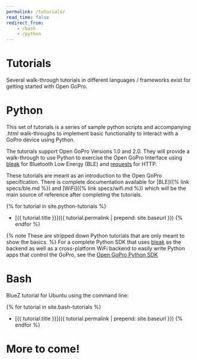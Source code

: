 ```yaml
---
permalink: /tutorials/
read_time: false
redirect_from:
    - /bash
    - /python
---
```


# Tutorials

Several walk-through tutorials in different languages / frameworks exist for getting started with Open GoPro.

# Python

This set of tutorials is a series of sample python scripts and accompanying .html walk-throughs
to implement basic functionality to interact with a GoPro device using Python.

The tutorials support Open GoPro Versions 1.0 and 2.0. They will provide a walk-through to use Python to exercise the
Open GoPro Interface using [bleak](https://bleak.readthedocs.io/en/latest/api.html)
for Bluetooth Low Energy (BLE) and [requests](https://docs.python-requests.org/en/master/) for HTTP.

These tutorials are meant as an introduction to the Open GoPro specification. There is complete documentation
available for [BLE]({% link specs/ble.md %}) and [WiFi]({% link specs/wifi.md %}) which will be the main
source of reference after completing the tutorials.

{% for tutorial in site.python-tutorials %}
-   [{{ tutorial.title }}]({{ tutorial.permalink | prepend: site.baseurl }})
{% endfor %}

{% note These are stripped down Python tutorials that are only meant to show the basics. %}
For a complete Python SDK that uses [bleak](https://bleak.readthedocs.io/en/latest/) as the backend as well as a
cross-platform WiFi backend to easily write Python apps that control the GoPro, see the [Open GoPro Python SDK](https://gopro.github.io/OpenGoPro/python_sdk/)

# Bash

BlueZ tutorial for Ubuntu using the command line:

{% for tutorial in site.bash-tutorials %}
-   [{{ tutorial.title }}]({{ tutorial.permalink | prepend: site.baseurl }})
{% endfor %}

# More to come!
